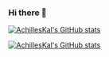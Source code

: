 ### Hi there 👋

[![AchillesKal's GitHub stats](https://github-readme-stats.vercel.app/api?username=AchillesKal)](https://github.com/anuraghazra/github-readme-stats)

[![AchillesKal's GitHub stats](https://github-readme-stats.vercel.app/api/top-langs/?username=AchillesKal&theme=dracula&hide=html,shell)](https://github.com/anuraghazra/github-readme-stats)




<!--
**AchillesKal/AchillesKal** is a ✨ _special_ ✨ repository because its `README.md` (this file) appears on your GitHub profile.

Here are some ideas to get you started:

- 🔭 I’m currently working on ...
- 🌱 I’m currently learning ...
- 👯 I’m looking to collaborate on ...
- 🤔 I’m looking for help with ...
- 💬 Ask me about ...
- 📫 How to reach me: ...
- 😄 Pronouns: ...
- ⚡ Fun fact: ...
-->
